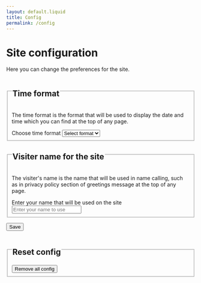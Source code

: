 ```yaml
---
layout: default.liquid
title: Config
permalink: /config
---
```


# Site configuration</h1>
Here you can change the preferences for the site.

<form>
<fieldset>
<legend><h2>Time format</h2></legend>
<p>The time format is the format that will be used to display the date and time which you can find at the top of any page.</p>
<p id="timeformat"></p>
<label for="timeformatinp">Choose time format</label>
<select name="labeltf" id="timeformatinp" placeholder="Choose time format" value="Choose">
<option value="">Select format</option>
<option select value="12">12 hour</option>
<option select value="24">24 hour</option>
</select>
</fieldset>
<fieldset>
<legend><h2>Visiter name for the site</h2></legend>
<p>The visiter's name is the name that will be used in name calling, such as in privacy policy section of greetings message at the top of any page.</p>
<p id="visitname"></p>
<label for="visitnameinp">Enter your name that will be used on the site</label>
<input id="visitnameinp" type="text" placeholder="Enter your name to use"></input>
</fieldset>

<input type="submit" onclick="formsub();" placeholder="Save" value="Save"></input>
<fieldset>
<legend><h2>Reset config</h2></legend>
<input type="button" onclick="removeallcf();" placeholder="Remove all configs" value="Remove all config"></input>
</fieldset>
</form>
<script>
function startform()
{
var tf=localStorage.getItem("timeformat");
if(tf!=="12") tf="24";
document.getElementById("timeformat").textContent="Current time format, "+tf+" hour format";
var vu=localStorage.getItem("visitname");
if(vu==="" || vu===null) vu="visiter";
document.getElementById("visitname").textContent="Current name, "+vu;
}
startform();
function formsub()
{
let o=0;
var tf=document.getElementById("timeformatinp").value;
if(tf!==null && tf!=="")
{
if(tf!=="12") tf="24";
localStorage.setItem("timeformat",tf);
document.getElementById("timeformat").textContent="Current time format, "+tf+" hour format";
o++;
}
var vu=document.getElementById("visitnameinp").value;
if(vu!==null && vu!=="")
{
if(vu==="" || vu==null) vu="visiter";
localStorage.setItem("visitname",vu);
document.getElementById("visitname").textContent="Current name, "+vu;
o++
}
var msg=(o>0?o+" options saved":"options unchanged");
alert(msg);
}//end.function
function removeallcf()
{
if(confirm("Are you sure you want to remove all configurations saved on this site? This cannot be undone"))
{
localStorage.clear();
startform();
var msg="All the site configurations have been cleared.";
alert(msg);
}
}
</script>